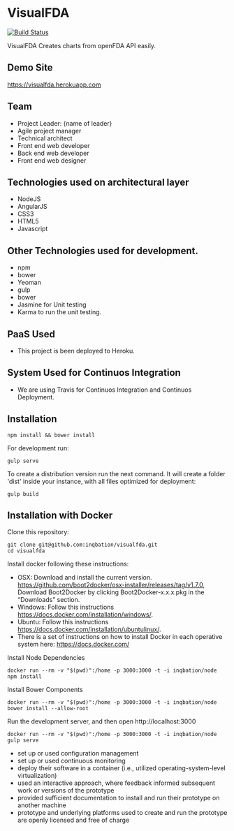 VisualFDA
=========

[![Build Status](https://travis-ci.org/inqbation/visualfda.svg?branch=master)](https://travis-ci.org/inqbation/visualfda)

VisualFDA Creates charts from openFDA API easily.

Demo Site
---------
https://visualfda.herokuapp.com

Team
----
- Project Leader: {name of leader}
- Agile project manager
- Technical architect
- Front end web developer
- Back end web developer
- Front end web designer

Technologies used on architectural layer
----------------------------------------
- NodeJS
- AngularJS
- CSS3
- HTML5
- Javascript

Other Technologies used for development.
----------------------------------------
- npm
- bower
- Yeoman
- gulp
- bower
- Jasmine for Unit testing
- Karma to run the unit testing.

PaaS Used
---------
- This project is been deployed to Heroku.

System Used for Continuos Integration
-------------------------------------
- We are using Travis for Continuos Integration and Continuos Deployment.

Installation
------------
```
npm install && bower install
```
For development run:
```
gulp serve
```
To create a distribution version run the next command. It will create a folder 'dist' inside your instance, with all files optimized for deployment:
```
gulp build
```
Installation with Docker
---------------------------------------------

Clone this repository:
```
git clone git@github.com:inqbation/visualfda.git
cd visualfda
```

Install docker following these instructions:
- OSX: Download and install the current version. https://github.com/boot2docker/osx-installer/releases/tag/v1.7.0, Download Boot2Docker by clicking Boot2Docker-x.x.x.pkg in the “Downloads” section.
- Windows: Follow this instructions https://docs.docker.com/installation/windows/.
- Ubuntu: Follow this instructions https://docs.docker.com/installation/ubuntulinux/.
- There is a set of instructions on how to install Docker in each operative system here: https://docs.docker.com/

Install Node Dependencies
```
docker run --rm -v "$(pwd)":/home -p 3000:3000 -t -i inqbation/node npm install
```

Install Bower Components
```
docker run --rm -v "$(pwd)":/home -p 3000:3000 -t -i inqbation/node bower install --allow-root
```

Run the development server, and then open http://localhost:3000
```
docker run --rm -v "$(pwd)":/home -p 3000:3000 -t -i inqbation/node gulp serve
```

- set up or used configuration management
- set up or used continuous monitoring
- deploy their software in a container (i.e., utilized operating-system-level virtualization)
- used an interactive approach, where feedback informed subsequent work or versions of the prototype
- provided sufficient documentation to install and run their prototype on another machine
- prototype and underlying platforms used to create and run the prototype are openly licensed and free of charge

